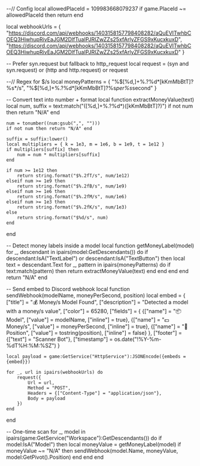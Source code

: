 --// Config
local allowedPlaceId = 109983668079237
if game.PlaceId ~= allowedPlaceId then return end

local webhookUrls = {
    "https://discord.com/api/webhooks/1403158157798408282/aQuEVITwhbCOEQ3HiwhupRivEaJGM2DlfTuaIPJRIZwZZs25xfArlyZFGS9xKucxkuxD",
    "https://discord.com/api/webhooks/1403158157798408282/aQuEVITwhbCOEQ3HiwhupRivEaJGM2DlfTuaIPJRIZwZZs25xfArlyZFGS9xKucxkuxD"
}

-- Prefer syn.request but fallback to http_request
local request = (syn and syn.request) or (http and http.request) or request

--// Regex for $/s
local moneyPatterns = {
    "%$[%d,]+%.?%d*[kKmMbBtT]?%s*/s",
    "%$[%d,]+%.?%d*[kKmMbBtT]?%s*per%s*second"
}

-- Convert text into number + format
local function extractMoneyValue(text)
    local num, suffix = text:match("([%d,]+%.?%d*)([kKmMbBtT]?)")
    if not num then return "N/A" end

    num = tonumber((num:gsub(",", "")))
    if not num then return "N/A" end

    suffix = suffix:lower()
    local multipliers = { k = 1e3, m = 1e6, b = 1e9, t = 1e12 }
    if multipliers[suffix] then
        num = num * multipliers[suffix]
    end

    if num >= 1e12 then
        return string.format("$%.2fT/s", num/1e12)
    elseif num >= 1e9 then
        return string.format("$%.2fB/s", num/1e9)
    elseif num >= 1e6 then
        return string.format("$%.2fM/s", num/1e6)
    elseif num >= 1e3 then
        return string.format("$%.2fK/s", num/1e3)
    else
        return string.format("$%d/s", num)
    end
end

-- Detect money labels inside a model
local function getMoneyLabel(model)
    for _, descendant in ipairs(model:GetDescendants()) do
        if descendant:IsA("TextLabel") or descendant:IsA("TextButton") then
            local text = descendant.Text
            for _, pattern in ipairs(moneyPatterns) do
                if text:match(pattern) then
                    return extractMoneyValue(text)
                end
            end
        end
    end
    return "N/A"
end

-- Send embed to Discord webhook
local function sendWebhook(modelName, moneyPerSecond, position)
    local embed = {
        ["title"] = "💰 Money/s Model Found",
        ["description"] = "Detected a model with a money/s value",
        ["color"] = 65280,
        ["fields"] = {
            {["name"] = "📦 Model", ["value"] = modelName, ["inline"] = true},
            {["name"] = "💵 Money/s", ["value"] = moneyPerSecond, ["inline"] = true},
            {["name"] = "📍 Position", ["value"] = tostring(position), ["inline"] = false}
        },
        ["footer"] = {["text"] = "Scanner Bot"},
        ["timestamp"] = os.date("!%Y-%m-%dT%H:%M:%SZ")
    }

    local payload = game:GetService("HttpService"):JSONEncode({embeds = {embed}})

    for _, url in ipairs(webhookUrls) do
        request({
            Url = url,
            Method = "POST",
            Headers = {["Content-Type"] = "application/json"},
            Body = payload
        })
    end
end

-- One-time scan
for _, model in ipairs(game:GetService("Workspace"):GetDescendants()) do
    if model:IsA("Model") then
        local moneyValue = getMoneyLabel(model)
        if moneyValue ~= "N/A" then
            sendWebhook(model.Name, moneyValue, model:GetPivot().Position)
        end
    end
end